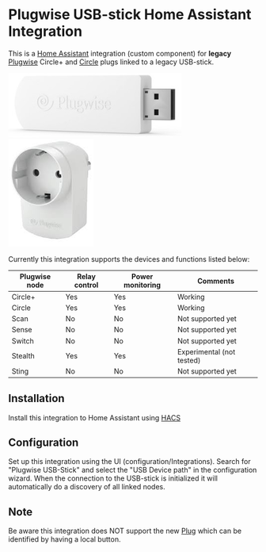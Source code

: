 # Plugwise USB-stick Home Assistant Integration

 This is a [Home Assistant](https://home-assistant.io) integration (custom component) for **legacy** [Plugwise](https://www.plugwise.com) Circle+ and [Circle](https://www.plugwise.com/en_US/products/circle) plugs linked to a legacy USB-stick.

![alt tag](https://github.com/brefra/home-assistant-plugwise-stick/blob/master/images/stick.jpg?raw=true "Plugwise USB-Stick")
![alt tag](https://github.com/brefra/home-assistant-plugwise-stick/blob/master/images/plug.jpg?raw=true "Plugwise Circle+ / Circle plug")

Currently this integration supports the devices and functions listed below:

| Plugwise node | Relay control | Power monitoring | Comments |
| ----------- | ----------- | ----------- | ----------- |
| Circle+ | Yes | Yes | Working |
| Circle | Yes | Yes | Working |
| Scan | No | No | Not supported yet |
| Sense | No | No | Not supported yet |
| Switch | No | No | Not supported yet |
| Stealth | Yes | Yes | Experimental (not tested) |
| Sting | No | No | Not supported yet |

## Installation

Install this integration to Home Assistant using [HACS](https://hacs.xyz)

## Configuration

Set up this integration using the UI (configuration/Integrations). Search for "Plugwise USB-Stick" and select the "USB Device path" in the configuration wizard.
When the connection to the USB-stick is initialized it will automatically do a discovery of all linked nodes.

## Note

Be aware this integration does NOT support the new [Plug](https://www.plugwise.com/en_US/products/plug) which can be identified by having a local button.
